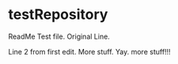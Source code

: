 # testRepository


ReadMe Test file. Original Line. 

Line 2 from first edit. 
More stuff. Yay. more stuff!!!

